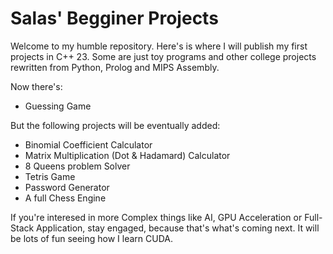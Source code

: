 
# Salas' Begginer Projects

Welcome to my humble repository. Here's is where I will publish my first projects in C++ 23. Some are just toy programs and other college projects rewritten from Python, Prolog and MIPS Assembly.

Now there's: 
- Guessing Game

But the following projects will be eventually added:
- Binomial Coefficient Calculator
- Matrix Multiplication (Dot & Hadamard) Calculator
- 8 Queens problem Solver
- Tetris Game	
- Password Generator
- A full Chess Engine

If you're interesed in more Complex things like AI, GPU Acceleration or Full-Stack Application, stay engaged, because that's what's coming next. It will be lots of fun seeing how I learn CUDA.

